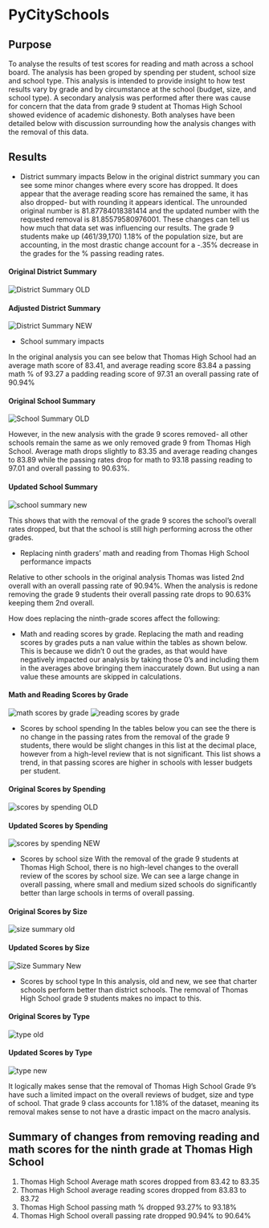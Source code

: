 # PyCitySchools
## Purpose

To analyse the results of test scores for reading and math across a school board. The analysis has been groped by spending per student, school size and school type. This analysis is intended to provide insight to how test results vary by grade and by circumstance at the school (budget, size, and school type). 
A secondary analysis was performed after there was cause for concern that the data from grade 9 student at Thomas High School showed evidence of academic dishonesty. Both analyses have been detailed below with discussion surrounding how the analysis changes with the removal of this data. 


## Results
* District summary impacts
Below in the original district summary you can see some minor changes where every score has dropped. It does appear that the average reading score has remained the same, it has also dropped- but with rounding it appears identical. The unrounded original number is 81.87784018381414 and the updated number with the requested removal is 81.85579580976001. These changes can tell us how much that data set was influencing our results. The grade 9 students make up (461/39,170) 1.18% of the population size, but are accounting, in the most drastic change account for a -.35% decrease in the grades for  the % passing reading rates.

#### Original District Summary
![District Summary OLD](https://user-images.githubusercontent.com/85718354/126074525-2ec16520-51ba-4beb-8f92-0f61c19112f1.JPG)

#### Adjusted District Summary
![District Summary NEW](https://user-images.githubusercontent.com/85718354/126074453-a50425cc-c93f-4af0-bbd7-8e0acb2aeb17.JPG)

* School summary impacts 

In the original analysis you can see below that Thomas High School had an average math score of 83.41, and average reading score 83.84 a passing math % of 93.27 a padding reading score of 97.31  an overall passing rate of 90.94%

#### Original School Summary
![School Summary OLD](https://user-images.githubusercontent.com/85718354/126075087-68f1b0ac-4303-453a-ab51-5a0280aa485e.JPG)

However, in the new analysis with the grade 9 scores removed- all other schools remain the same as we only removed grade 9 from Thomas High School. 
Average math drops slightly to 83.35 and average reading changes to 83.89 while the passing rates drop for math to 93.18 passing reading to 97.01 and overall passing to 90.63%.

#### Updated School Summary
![school summary new](https://user-images.githubusercontent.com/85718354/126076830-cd8e685b-9821-4c7f-ba95-1dfaaa7b0d4d.JPG)

This shows that with the removal of the grade 9 scores the school’s overall rates dropped, but that the school is still high performing across the other grades.


* Replacing ninth graders’ math and reading from Thomas High School performance impacts

Relative to other schools in the original analysis Thomas was listed 2nd overall with an overall passing rate of 90.94%. When the analysis is redone removing the grade 9 students their overall passing rate drops to 90.63% keeping them 2nd overall. 

How does replacing the ninth-grade scores affect the following:
* Math and reading scores by grade.
Replacing the math and reading scores by grades puts a nan value within the tables as shown below. This is because we didn’t 0 out the grades, as that would have negatively impacted our analysis by taking those 0’s and including them in the averages above bringing them inaccurately down. But using a nan value these amounts are skipped in calculations.
#### Math and Reading Scores by Grade

![math scores by grade](https://user-images.githubusercontent.com/85718354/126075573-08a247bb-b5d8-4700-b998-5c3af86fbfa3.JPG)
![reading scores by grade](https://user-images.githubusercontent.com/85718354/126075574-25874cda-9e31-402e-adc1-565839fdb0c7.JPG)

* Scores by school spending
In the tables below you can see the there is no change in the passing rates from the removal of the grade 9 students, there would be slight changes in this list at the decimal place, however from a high-level review that is not significant. This list shows a trend, in that passing scores are higher in schools with lesser budgets per student.
#### Original Scores by Spending

![scores by spending OLD](https://user-images.githubusercontent.com/85718354/126075644-7451f158-c48a-47d1-932c-fed11aa78181.JPG)
#### Updated Scores by Spending

![scores by spending NEW](https://user-images.githubusercontent.com/85718354/126076397-ac0e730b-a061-4756-8d4d-012ca3e71157.JPG)


* Scores by school size
With the removal of the grade 9 students at Thomas High School, there is no high-level changes to the overall review of the scores by school size. We can see a large change in overall passing, where small and medium sized schools do significantly better than large schools in terms of overall passing. 

#### Original Scores by Size
![size summary old](https://user-images.githubusercontent.com/85718354/126075786-379f1a6b-ebeb-499b-8ab9-5397f0f089a9.JPG)

#### Updated Scores by Size
![Size Summary New](https://user-images.githubusercontent.com/85718354/126076475-daf753c5-68e8-4b4e-b1a0-798a8aa56ade.JPG)


* Scores by school type
In this analysis, old and new, we see that charter schools perform better than district schools. The removal of Thomas High School grade 9 students makes no impact to this. 
#### Original Scores by Type
![type old](https://user-images.githubusercontent.com/85718354/126075892-61f5e6d9-b93e-4452-8ed4-a422429c919d.JPG)
#### Updated Scores by Type
![type new](https://user-images.githubusercontent.com/85718354/126076562-2792fbc0-2aa3-47b8-8ebd-0923b794bf72.JPG)


It logically makes sense that the removal of Thomas High School Grade 9’s have such a limited impact on the overall reviews of budget, size and type of school. That grade 9 class accounts for 1.18% of the dataset, meaning its removal makes sense to not have a drastic impact on the macro analysis.
## Summary of changes from removing reading and math scores for the ninth grade at Thomas High School
1. Thomas High School Average math scores dropped from 83.42 to 83.35
2. Thomas High School average reading scores dropped from 83.83 to 83.72
3. Thomas High School passing math % dropped 93.27% to 93.18%
4. Thomas High School overall passing rate dropped 90.94% to 90.64%

